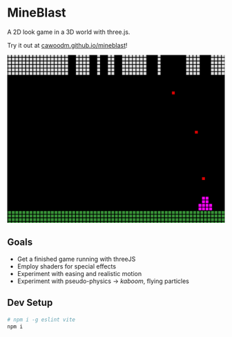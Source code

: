 # MineBlast

A 2D look game in a 3D world with three.js.

Try it out at [cawoodm.github.io/mineblast](https://cawoodm.github.io/mineblast/)!

![Screenshot](docs/screen1.png)

## Goals

- Get a finished game running with threeJS
- Employ shaders for special effects
- Experiment with easing and realistic motion
- Experiment with pseudo-physics -> _kaboom_, flying particles

## Dev Setup

```bash
# npm i -g eslint vite
npm i
```
